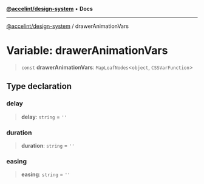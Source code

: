 [**@accelint/design-system**](../README.md) • **Docs**

***

[@accelint/design-system](../README.md) / drawerAnimationVars

# Variable: drawerAnimationVars

> `const` **drawerAnimationVars**: `MapLeafNodes`\<`object`, `CSSVarFunction`\>

## Type declaration

### delay

> **delay**: `string` = `''`

### duration

> **duration**: `string` = `''`

### easing

> **easing**: `string` = `''`
